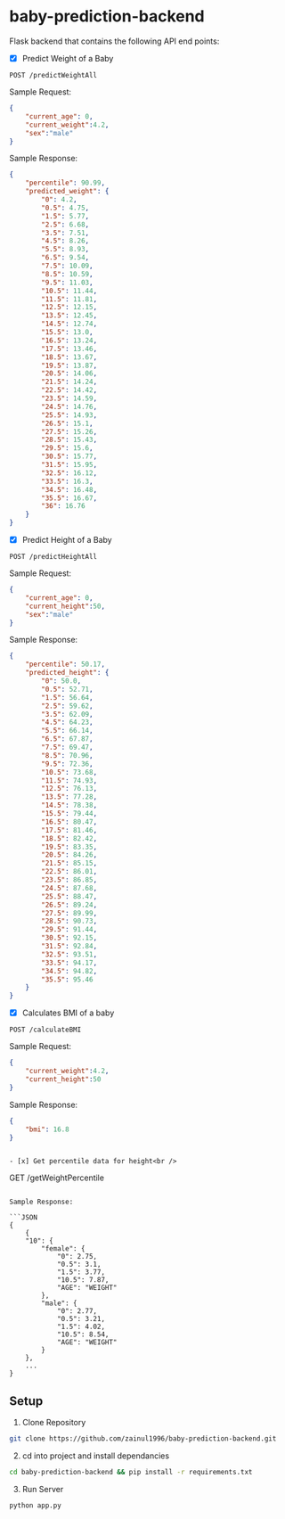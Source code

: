 # baby-prediction-backend

Flask backend that contains the following API end points:<br />

- [x] Predict Weight of a Baby<br />

```
POST /predictWeightAll
```

Sample Request:

```JSON
{
    "current_age": 0,
    "current_weight":4.2,
    "sex":"male"
}
```

Sample Response:

```JSON
{
    "percentile": 90.99,
    "predicted_weight": {
        "0": 4.2,
        "0.5": 4.75,
        "1.5": 5.77,
        "2.5": 6.68,
        "3.5": 7.51,
        "4.5": 8.26,
        "5.5": 8.93,
        "6.5": 9.54,
        "7.5": 10.09,
        "8.5": 10.59,
        "9.5": 11.03,
        "10.5": 11.44,
        "11.5": 11.81,
        "12.5": 12.15,
        "13.5": 12.45,
        "14.5": 12.74,
        "15.5": 13.0,
        "16.5": 13.24,
        "17.5": 13.46,
        "18.5": 13.67,
        "19.5": 13.87,
        "20.5": 14.06,
        "21.5": 14.24,
        "22.5": 14.42,
        "23.5": 14.59,
        "24.5": 14.76,
        "25.5": 14.93,
        "26.5": 15.1,
        "27.5": 15.26,
        "28.5": 15.43,
        "29.5": 15.6,
        "30.5": 15.77,
        "31.5": 15.95,
        "32.5": 16.12,
        "33.5": 16.3,
        "34.5": 16.48,
        "35.5": 16.67,
        "36": 16.76
    }
}
```

- [x] Predict Height of a Baby<br />

```
POST /predictHeightAll
```

Sample Request:

```JSON
{
    "current_age": 0,
    "current_height":50,
    "sex":"male"
}
```

Sample Response:

```JSON
{
    "percentile": 50.17,
    "predicted_height": {
        "0": 50.0,
        "0.5": 52.71,
        "1.5": 56.64,
        "2.5": 59.62,
        "3.5": 62.09,
        "4.5": 64.23,
        "5.5": 66.14,
        "6.5": 67.87,
        "7.5": 69.47,
        "8.5": 70.96,
        "9.5": 72.36,
        "10.5": 73.68,
        "11.5": 74.93,
        "12.5": 76.13,
        "13.5": 77.28,
        "14.5": 78.38,
        "15.5": 79.44,
        "16.5": 80.47,
        "17.5": 81.46,
        "18.5": 82.42,
        "19.5": 83.35,
        "20.5": 84.26,
        "21.5": 85.15,
        "22.5": 86.01,
        "23.5": 86.85,
        "24.5": 87.68,
        "25.5": 88.47,
        "26.5": 89.24,
        "27.5": 89.99,
        "28.5": 90.73,
        "29.5": 91.44,
        "30.5": 92.15,
        "31.5": 92.84,
        "32.5": 93.51,
        "33.5": 94.17,
        "34.5": 94.82,
        "35.5": 95.46
    }
}
```

- [x] Calculates BMI of a baby<br />

```
POST /calculateBMI
```

Sample Request:

```JSON
{
    "current_weight":4.2,
    "current_height":50
}
```

Sample Response:

```JSON
{
    "bmi": 16.8
}
```

```

- [x] Get percentile data for height<br />

```

GET /getWeightPercentile

```

Sample Response:

```JSON
{
    {
    "10": {
        "female": {
            "0": 2.75,
            "0.5": 3.1,
            "1.5": 3.77,
            "10.5": 7.87,
            "AGE": "WEIGHT"
        },
        "male": {
            "0": 2.77,
            "0.5": 3.21,
            "1.5": 4.02,
            "10.5": 8.54,
            "AGE": "WEIGHT"
        }
    },
    ...
}
````

## Setup

1. Clone Repository

```bash
git clone https://github.com/zainul1996/baby-prediction-backend.git
```

2. cd into project and install dependancies

```bash
cd baby-prediction-backend && pip install -r requirements.txt
```

3. Run Server

```bash
python app.py
```
